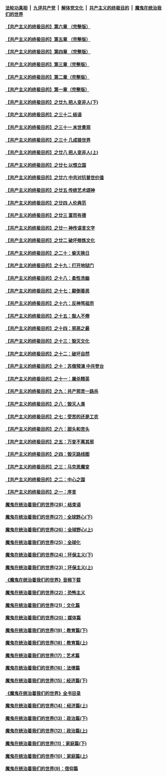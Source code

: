 ####  [法轮功真相](../../../../basic/blob/master/README.md?t=07100231) &nbsp;|&nbsp; [九评共产党](../../../../9ping.md/blob/master/README.md?t=07100231) &nbsp;|&nbsp; [解体党文化](../../../../jtdwh.md/blob/master/README.md?t=07100231)  &nbsp;|&nbsp; [共产主义的终极目的](../../../../gczydzjmd.md/blob/master/README.md?t=07100231) &nbsp;|&nbsp; [魔鬼在统治我们的世界](../../../../mgztzwmdsj.md/blob/master/README.md?t=07100231) 

#### [【共产主义的终极目的】第六章 （完整版）](../pages/nsc422/n11428913.md?t=07100231) 

#### [【共产主义的终极目的】第五章 （完整版）](../pages/nsc422/n11428912.md?t=07100231) 

#### [【共产主义的终极目的】第四章 （完整版）](../pages/nsc422/n11428907.md?t=07100231) 

#### [【共产主义的终极目的】第三章（完整版）](../pages/nsc422/n11428848.md?t=07100231) 

#### [【共产主义的终极目的】第二章（完整版）](../pages/nsc422/n11428831.md?t=07100231) 

#### [【共产主义的终极目的】第一章（完整版）](../pages/nsc422/n11417651.md?t=07100231) 

#### [【共产主义的终极目的】之廿九 把人变非人(下)](../pages/nsc422/n11344140.md?t=07100231) 

#### [【共产主义的终极目的】之三十二 结语](../pages/nsc422/n11360535.md?t=07100231) 

#### [【共产主义的终极目的】之三十一 末世景观](../pages/nsc422/n11351129.md?t=07100231) 

#### [【共产主义的终极目的】之三十 几成狼世界](../pages/nsc422/n11348280.md?t=07100231) 

#### [【共产主义的终极目的】之廿八 把人变非人(上)](../pages/nsc422/n11340492.md?t=07100231) 

#### [【共产主义的终极目的】之廿七 以恨立国](../pages/nsc422/n11336944.md?t=07100231) 

#### [【共产主义的终极目的】之廿六 中共对抗普世价值](../pages/nsc422/n11324785.md?t=07100231) 

#### [【共产主义的终极目的】之廿五 传统艺术颂神](../pages/nsc422/n11296396.md?t=07100231) 

#### [【共产主义的终极目的】之廿四 人伦典范](../pages/nsc422/n11296397.md?t=07100231) 

#### [【共产主义的终极目的】之廿三 富而有德](../pages/nsc422/n11283598.md?t=07100231) 

#### [【共产主义的终极目的】之廿一 神传语言文字](../pages/nsc422/n11263265.md?t=07100231) 

#### [【共产主义的终极目的】之廿二 破坏修炼文化](../pages/nsc422/n11245728.md?t=07100231) 

#### [【共产主义的终极目的】之二十：偷天换日](../pages/nsc422/n11238846.md?t=07100231) 

#### [【共产主义的终极目的】之十九：打开地狱门](../pages/nsc422/n11206376.md?t=07100231) 

#### [【共产主义的终极目的】之十八：柔性洗脑](../pages/nsc422/n11199994.md?t=07100231) 

#### [【共产主义的终极目的】之十七：颠倒善恶](../pages/nsc422/n11179782.md?t=07100231) 

#### [【共产主义的终极目的】之十六：反神骂祖宗](../pages/nsc422/n11166798.md?t=07100231) 

#### [【共产主义的终极目的】之十五：毁人不倦](../pages/nsc422/n11166792.md?t=07100231) 

#### [【共产主义的终极目的】之十四：邪恶之最](../pages/nsc422/n11150249.md?t=07100231) 

#### [【共产主义的终极目的】之十三：毁灭文化](../pages/nsc422/n11135227.md?t=07100231) 

#### [【共产主义的终极目的】之十二：破坏自然](../pages/nsc422/n11135214.md?t=07100231) 

#### [【共产主义的终极目的】之十：苏俄预演 中共登台](../pages/nsc422/n11118424.md?t=07100231) 

#### [【共产主义的终极目的】之十一：屠杀精英](../pages/nsc422/n11118442.md?t=07100231) 

#### [【共产主义的终极目的】之九：共产邪灵一路杀](../pages/nsc422/n11114139.md?t=07100231) 

#### [【共产主义的终极目的】之八：毁灭人类](../pages/nsc422/n11108503.md?t=07100231) 

#### [【共产主义的终极目的】之七：受苦的还是工农](../pages/nsc422/n11101809.md?t=07100231) 

#### [【共产主义的终极目的】之六：甜头和苦头](../pages/nsc422/n11096971.md?t=07100231) 

#### [【共产主义的终极目的】之五：万变不离其邪](../pages/nsc422/n11091285.md?t=07100231) 

#### [【共产主义的终极目的】之四：毁灭路线图](../pages/nsc422/n11086284.md?t=07100231) 

#### [【共产主义的终极目的】之三：马克思魔变](../pages/nsc422/n11061941.md?t=07100231) 

#### [【共产主义的终极目的】之二：中心之国](../pages/nsc422/n11047728.md?t=07100231) 

#### [【共产主义的终极目的】之一：序言](../pages/nsc422/n11086077.md?t=07100231) 

#### [魔鬼在统治着我们的世界(28)：结束语](../pages/nsc422/n10936246.md?t=07100231) 

#### [魔鬼在统治着我们的世界(27)：全球野心(下)](../pages/nsc422/n10928319.md?t=07100231) 

#### [魔鬼在统治着我们的世界(26)：全球野心(上)](../pages/nsc422/n10900318.md?t=07100231) 

#### [魔鬼在统治着我们的世界(25)：全球化](../pages/nsc422/n10788205.md?t=07100231) 

#### [魔鬼在统治着我们的世界(24)：环保主义(下)](../pages/nsc422/n10695307.md?t=07100231) 

#### [魔鬼在统治着我们的世界(23)：环保主义(上)](../pages/nsc422/n10688613.md?t=07100231) 

#### [《魔鬼在统治着我们的世界》音频下载](../pages/nsc422/n10635553.md?t=07100231) 

#### [魔鬼在统治着我们的世界(22)：恐怖主义](../pages/nsc422/n10614727.md?t=07100231) 

#### [魔鬼在统治着我们的世界(21)：文化篇](../pages/nsc422/n10597706.md?t=07100231) 

#### [魔鬼在统治着我们的世界(20)：媒体篇](../pages/nsc422/n10586579.md?t=07100231) 

#### [魔鬼在统治着我们的世界(19)：教育篇(下)](../pages/nsc422/n10564808.md?t=07100231) 

#### [魔鬼在统治着我们的世界(18)：教育篇(上)](../pages/nsc422/n10526970.md?t=07100231) 

#### [魔鬼在统治着我们的世界(17)：艺术篇](../pages/nsc422/n10499093.md?t=07100231) 

#### [魔鬼在统治着我们的世界(16)：法律篇](../pages/nsc422/n10485969.md?t=07100231) 

#### [魔鬼在统治着我们的世界(15)：经济篇(下)](../pages/nsc422/n10469975.md?t=07100231) 

#### [《魔鬼在统治着我们的世界》全书目录](../pages/nsc422/n10464261.md?t=07100231) 

#### [魔鬼在统治着我们的世界(14)：经济篇(上)](../pages/nsc422/n10457370.md?t=07100231) 

#### [魔鬼在统治着我们的世界(13)：政治篇(下)](../pages/nsc422/n10448270.md?t=07100231) 

#### [魔鬼在统治着我们的世界(12)：政治篇(上)](../pages/nsc422/n10444576.md?t=07100231) 

#### [魔鬼在统治着我们的世界(11)：家庭篇(下)](../pages/nsc422/n10440961.md?t=07100231) 

#### [魔鬼在统治着我们的世界(10)：家庭篇(上)](../pages/nsc422/n10435448.md?t=07100231) 

#### [魔鬼在统治着我们的世界(9)：信仰篇](../pages/nsc422/n10432159.md?t=07100231) 

